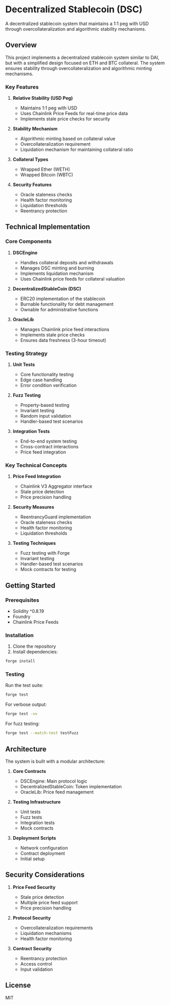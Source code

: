 # Decentralized Stablecoin (DSC)

A decentralized stablecoin system that maintains a 1:1 peg with USD through overcollateralization and algorithmic stability mechanisms.

## Overview

This project implements a decentralized stablecoin system similar to DAI, but with a simplified design focused on ETH and BTC collateral. The system ensures stability through overcollateralization and algorithmic minting mechanisms.

### Key Features

1. **Relative Stability (USD Peg)**

   - Maintains 1:1 peg with USD
   - Uses Chainlink Price Feeds for real-time price data
   - Implements stale price checks for security

2. **Stability Mechanism**

   - Algorithmic minting based on collateral value
   - Overcollateralization requirement
   - Liquidation mechanism for maintaining collateral ratio

3. **Collateral Types**

   - Wrapped Ether (WETH)
   - Wrapped Bitcoin (WBTC)

4. **Security Features**
   - Oracle staleness checks
   - Health factor monitoring
   - Liquidation thresholds
   - Reentrancy protection

## Technical Implementation

### Core Components

1. **DSCEngine**

   - Handles collateral deposits and withdrawals
   - Manages DSC minting and burning
   - Implements liquidation mechanism
   - Uses Chainlink price feeds for collateral valuation

2. **DecentralizedStableCoin (DSC)**

   - ERC20 implementation of the stablecoin
   - Burnable functionality for debt management
   - Ownable for administrative functions

3. **OracleLib**
   - Manages Chainlink price feed interactions
   - Implements stale price checks
   - Ensures data freshness (3-hour timeout)

### Testing Strategy

1. **Unit Tests**

   - Core functionality testing
   - Edge case handling
   - Error condition verification

2. **Fuzz Testing**

   - Property-based testing
   - Invariant testing
   - Random input validation
   - Handler-based test scenarios

3. **Integration Tests**
   - End-to-end system testing
   - Cross-contract interactions
   - Price feed integration

### Key Technical Concepts

1. **Price Feed Integration**

   - Chainlink V3 Aggregator interface
   - Stale price detection
   - Price precision handling

2. **Security Measures**

   - ReentrancyGuard implementation
   - Oracle staleness checks
   - Health factor monitoring
   - Liquidation thresholds

3. **Testing Techniques**
   - Fuzz testing with Forge
   - Invariant testing
   - Handler-based test scenarios
   - Mock contracts for testing

## Getting Started

### Prerequisites

- Solidity ^0.8.19
- Foundry
- Chainlink Price Feeds

### Installation

1. Clone the repository
2. Install dependencies:

```bash
forge install
```

### Testing

Run the test suite:

```bash
forge test
```

For verbose output:

```bash
forge test -vv
```

For fuzz testing:

```bash
forge test --match-test testFuzz
```

## Architecture

The system is built with a modular architecture:

1. **Core Contracts**

   - DSCEngine: Main protocol logic
   - DecentralizedStableCoin: Token implementation
   - OracleLib: Price feed management

2. **Testing Infrastructure**

   - Unit tests
   - Fuzz tests
   - Integration tests
   - Mock contracts

3. **Deployment Scripts**
   - Network configuration
   - Contract deployment
   - Initial setup

## Security Considerations

1. **Price Feed Security**

   - Stale price detection
   - Multiple price feed support
   - Price precision handling

2. **Protocol Security**

   - Overcollateralization requirements
   - Liquidation mechanisms
   - Health factor monitoring

3. **Contract Security**
   - Reentrancy protection
   - Access control
   - Input validation

## License

MIT
